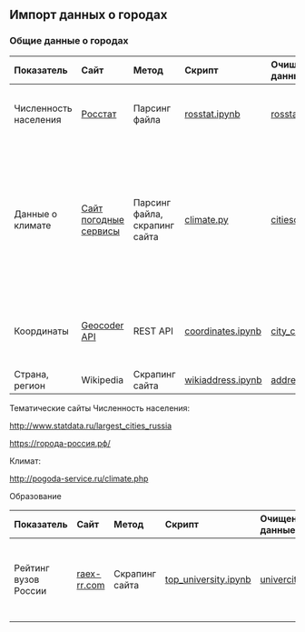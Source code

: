 ## Импорт данных о городах

### Общие данные о городах

| Показатель  | Сайт   | Метод     | Скрипт     | Очищенные данные    |  Примечания                                                                                                                                        |
| :-------------------- | :---------------------------------------------------------- | :---------------------------- | :---------------------------------------- | :------------------------------------------------ | :----------------------------------------------------------------------------------------------------------------------------------------------------------------------------- |
| Численность населения | [Росстат](https://rosstat.gov.ru/compendium/document/13282) | Парсинг файла                 | [rosstat.ipynb](Population/rosstat.ipynb) | [rosstat_clean.csv](Population/rosstat_clean.csv) | Высокодостоверные данные, так как взяты с сайта официальной статистики                                                                                                         |
| Данные о климате      | [Сайт погодные сервисы](http://pogoda-service.ru/)          | Парсинг файла, скрапинг сайта | [climate.py](Climate/climate.py)          | [citiescoor.json](Climate/citiescoor.json)        | Данные вызывают сомнения. Например, для Москвы в начале января указана минимальная температура около 10 градусов мороза. Сомнительно. Не для всех городов легко достать данные |
| Координаты | [Geocoder API](https://docs.2gis.com/ru/api/search/geocoder/overview#nav-lvl2--Прямое_геокодирование) | REST API | [coordinates.ipynb](Coordinates/coordinates.ipynb) | [city_coordinates.csv](Coordinates/city_coordinates.csv) | Доступ к сервису осуществлен по ключу, полученному в исследовательских целях |
| Страна, регион | Wikipedia | Скрапинг сайта | [wikiaddress.ipynb](Common%20information/wikiaddress.ipynb)|[address.json](Common%20information/address.json)||

Тематические сайты
Численность населения:

http://www.statdata.ru/largest_cities_russia

https://города-россия.рф/

Климат:

http://pogoda-service.ru/climate.php

Образование

| Показатель  | Сайт   | Метод     | Скрипт     | Очищенные данные    |  Примечания  |
| :---------- | :----- | :-------- | :--------- | :------------------ | :----------- |
| Рейтинг вузов России | [raex-rr.com](https://raex-rr.com/pro/all_rankings/) | Скрапинг сайта | [top_university.ipynb](Education/top_university.ipynb) | [univercity_rating.json](Education/univercity_rating.json) | Помимо рейтингов содержит: ИНН, регион ВУЗа, ссылку на сайт |

